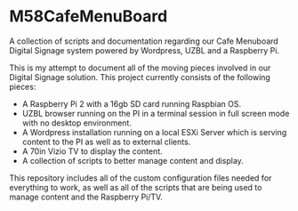 # M58CafeMenuBoard
A collection of scripts and documentation regarding our Cafe Menuboard Digital Signage system powered by Wordpress, UZBL and a Raspberry Pi.


This is my attempt to document all of the moving pieces involved in our Digital Signage solution.  This project currently consists of the following pieces:

- A Raspberry Pi 2 with a 16gb SD card running Raspbian OS.
- UZBL browser running on the PI in a terminal session in full screen mode with no desktop environment.
- A Wordpress installation running on a local ESXi Server which is serving content to the PI as well as to external clients.
- A 70in Vizio TV to display the content.
- A collection of scripts to better manage content and display.

This repository includes all of the custom configuration files needed for everything to work, as well as all of the scripts that are being used to manage content and the Raspberry Pi/TV.

